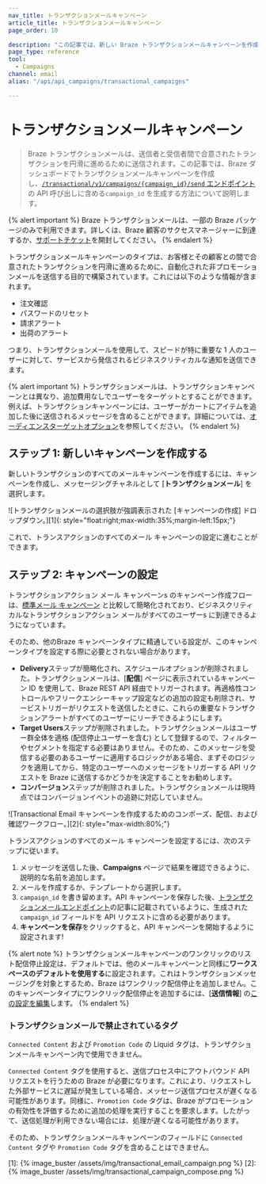 ```yaml
---
nav_title: トランザクションメールキャンペーン
article_title: トランザクションメールキャンペーン
page_order: 10

description: "この記事では、新しい Braze トランザクションメールキャンペーンを作成して設定する方法を説明します。"
page_type: reference
tool:
  - Campaigns
channel: email
alias: "/api/api_campaigns/transactional_campaigns"

---
```


# トランザクションメールキャンペーン

> Braze トランザクションメールは、送信者と受信者間で合意されたトランザクションを円滑に進めるために送信されます。この記事では、Braze ダッシュボードでトランザクションメールキャンペーンを作成し、[`/transactional/v1/campaigns/{campaign_id}/send` エンドポイント]({{site.baseurl}}/api/endpoints/messaging/send_messages/post_send_transactional_message)の API 呼び出しに含める`campaign_id` を生成する方法について説明します。

{% alert important %}
Braze トランザクションメールは、一部の Braze パッケージのみで利用できます。詳しくは、Braze 顧客のサクセスマネージャーに到達するか、[サポートチケット]({{site.baseurl}}/braze_support/)を開封してください。
{% endalert %}

トランザクションメールキャンペーンのタイプは、お客様とその顧客との間で合意されたトランザクションを円滑に進めるために、自動化された非プロモーションメールを送信する目的で構築されています。これには以下のような情報が含まれます。

- 注文確認
- パスワードのリセット
- 請求アラート
- 出荷のアラート

つまり、トランザクションメールを使用して、スピードが特に重要な 1 人のユーザーに対して、サービスから発信されるビジネスクリティカルな通知を送信できます。 

{% alert important %}
トランザクションメールは、トランザクションキャンペーンとは異なり、追加費用なしでユーザーをターゲットとすることができます。例えば、トランザクションキャンペーンには、ユーザーがカートにアイテムを追加した後に送信されるメッセージを含めることができます。詳細については、[オーディエンスターゲットオプション]({{site.baseurl}}/user_guide/engagement_tools/campaigns/building_campaigns/targeting_users/)を参照してください。
{% endalert %}

## ステップ 1: 新しいキャンペーンを作成する

新しいトランザクションのすべてのメールキャンペーンを作成するには、キャンペーンを作成し、メッセージングチャネルとして [**トランザクションメール**] を選択します。

![トランザクションメールの選択肢が強調表示された [キャンペーンの作成] ドロップダウン。][1]{: style="float:right;max-width:35%;margin-left:15px;"}

これで、トランスアクションのすべてのメール キャンペーンの設定に進むことができます。

## ステップ 2: キャンペーンの設定

トランザクションアクション メール キャンペーンs のキャンペーン作成フローは、[標準メール キャンペーン]({{site.baseurl}}/user_guide/message_building_by_channel/email/html_editor/creating_an_email_campaign/) と比較して簡略化されており、ビジネスクリティカルなトランザクションアクション メールがすべてのユーザーs に到達できるようになっています。

そのため、他のBraze キャンペーンタイプに精通している設定が、このキャンペーンタイプを設定する際に必要とされない場合があります。

- **Delivery**ステップが簡略化され、スケジュールオプションが削除されました。トランザクションメールは、[**配信**] ページに表示されているキャンペーン ID を使用して、Braze REST API 経由でトリガーされます。再適格性コントロールやフリークエンシーキャップ設定などの追加の設定も削除され、サービストリガーがリクエストを送信したときに、これらの重要なトランザクションアラートがすべてのユーザーにリーチできるようにします。
- **Target Users**ステップが削除されました。トランザクションメールはユーザー群全体を適格 (配信停止ユーザーを含む) として登録するので、フィルターやセグメントを指定する必要はありません。そのため、このメッセージを受信する必要のあるユーザーに適用するロジックがある場合、まずそのロジックを適用してから、特定のユーザーへのメッセージをトリガーする API リクエストを Braze に送信するかどうかを決定することをお勧めします。
- **コンバージョン**ステップが削除されました。トランザクションメールは現時点ではコンバージョンイベントの追跡に対応していません。

![Transactional Email キャンペーンを作成するためのコンポーズ、配信、および確認ワークフロー。][2]{: style="max-width:80%;"}

トランスアクションのすべてのメール キャンペーンを設定するには、次のステップに従います。

1. メッセージを送信した後、**Campaigns** ページで結果を確認できるように、説明的な名前を追加します。
2. メールを作成するか、テンプレートから選択します。
3. `campaign_id` を書き留めます。API キャンペーンを保存した後、[トランザクションメールエンドポイント]({{site.baseurl}}/api/endpoints/messaging/send_messages/post_send_transactional_message)の記事に記載されているように、生成された `campaign_id` フィールドを API リクエストに含める必要があります。
4. **キャンペーンを保存**をクリックすると、API キャンペーンを開始するように設定されます!

{% alert note %}
トランザクションメールキャンペーンのワンクリックのリスト配信停止設定は、デフォルトでは、他のメールキャンペーンと同様に**ワークスペースのデフォルトを使用する**に設定されます。これはトランザクションメッセージングを対象とするため、Braze はワンクリック配信停止を追加しません。このキャンペーンタイプにワンクリック配信停止を追加するには、[**送信情報**] の[この設定を編集]({{site.baseurl}}/user_guide/administrative/app_settings/email_settings/#message-level-one-click-list-unsubscribe)します。
{% endalert %}

### トランザクションメールで禁止されているタグ

`Connected Content` および `Promotion Code` の Liquid タグは、トランザクションメールキャンペーン内で使用できません。

`Connected Content` タグを使用すると、送信プロセス中にアウトバウンド API リクエストを行うための Braze が必要になります。これにより、リクエストした外部サービスに遅延が発生している場合、メッセージ送信プロセスが遅くなる可能性があります。同様に、`Promotion Code` タグは、Braze がプロモーションの有効性を評価するために追加の処理を実行することを要求します。したがって、送信処理が利用できない場合には、処理が遅くなる可能性があります。

そのため、トランザクションメールキャンペーンのフィールドに `Connected Content` タグや `Promotion Code` タグを含めることはできません。


[1]: {% image_buster /assets/img/transactional_email_campaign.png %}
[2]: {% image_buster /assets/img/transactional_campaign_compose.png %}
